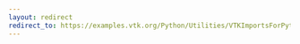 ```yaml
---
layout: redirect
redirect_to: https://examples.vtk.org/Python/Utilities/VTKImportsForPython/
---
```

